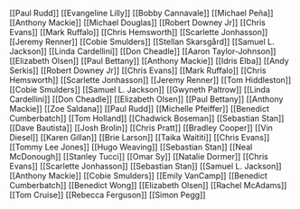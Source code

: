[[Paul Rudd]]
[[Evangeline Lilly]]
[[Bobby Cannavale]]
[[Michael Peña]]
[[Anthony Mackie]]
[[Michael Douglas]]
[[Robert Downey Jr]]
[[Chris Evans]]
[[Mark Ruffalo]]
[[Chris Hemsworth]]
[[Scarlette Jonhasson]]
[[Jeremy Renner]]
[[Cobie Smulders]]
[[Stellan Skarsgård]]
[[Samuel L. Jackson]]
[[Linda Cardellini]]
[[Don Cheadle]]
[[Aaron Taylor-Johnson]]
[[Elizabeth Olsen]]
[[Paul Bettany]]
[[Anthony Mackie]]
[[Idris Elba]]
[[Andy Serkis]]
[[Robert Downey Jr]]
[[Chris Evans]]
[[Mark Ruffalo]]
[[Chris Hemsworth]]
[[Scarlette Jonhasson]]
[[Jeremy Renner]]
[[Tom Hiddleston]]
[[Cobie Smulders]]
[[Samuel L. Jackson]]
[[Gwyneth Paltrow]]
[[Linda Cardellini]]
[[Don Cheadle]]
[[Elizabeth Olsen]]
[[Paul Bettany]]
[[Anthony Mackie]]
[[Zoe Saldana]]
[[Paul Rudd]]
[[Michelle Pfeiffer]]
[[Benedict Cumberbatch]]
[[Tom Holland]]
[[Chadwick Boseman]]
[[Sebastian Stan]]
[[Dave Bautista]]
[[Josh Brolin]]
[[Chris Pratt]]
[[Bradley Cooper]]
[[Vin Diesel]]
[[Karen Gillan]]
[[Brie Larson]]
[[Taika Waititi]]
[[Chris Evans]]
[[Tommy Lee Jones]]
[[Hugo Weaving]]
[[Sebastian Stan]]
[[Neal McDonough]]
[[Stanley Tucci]]
[[Omar Sy]]
[[Natalie Dormer]]
[[Chris Evans]]
[[Scarlette Jonhasson]]
[[Sebastian Stan]]
[[Samuel L. Jackson]]
[[Anthony Mackie]]
[[Cobie Smulders]]
[[Emily VanCamp]]
[[Benedict Cumberbatch]]
[[Benedict Wong]]
[[Elizabeth Olsen]]
[[Rachel McAdams]]
[[Tom Cruise]]
[[Rebecca Ferguson]]
[[Simon Pegg]]

